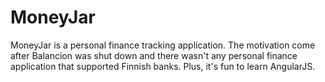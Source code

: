# MoneyJar

MoneyJar is a personal finance tracking application. The motivation come after Balancion was shut down and there wasn't any personal finance application that supported Finnish banks. Plus, it's fun to learn AngularJS.